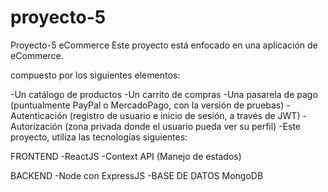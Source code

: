# proyecto-5
Proyecto-5 eCommerce
Este proyecto está enfocado en una aplicación de eCommerce.

compuesto por los siguientes elementos:

-Un catálogo de productos
-Un carrito de compras
-Una pasarela de pago (puntualmente PayPal o MercadoPago, con la versión de pruebas)
-Autenticación (registro de usuario e inicio de sesión, a través de JWT)
-Autorización (zona privada donde el usuario pueda ver su perfil)
-Este proyecto, utiliza las tecnologías siguientes:

FRONTEND
-ReactJS
-Context API (Manejo de estados)

BACKEND
-Node con ExpressJS
-BASE DE DATOS MongoDB
